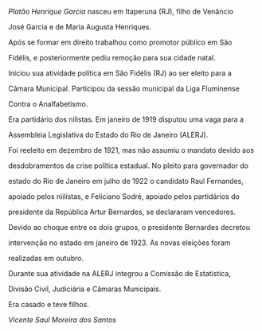 

*Platão Henrique Garcia* nasceu em Itaperuna (RJ), filho de Venâncio

José Garcia e de Maria Augusta Henriques.



Após se formar em direito trabalhou como promotor público em São

Fidélis, e posteriormente pediu remoção para sua cidade natal.



Iniciou sua atividade política em São Fidélis (RJ) ao ser eleito para a

Câmara Municipal. Participou da sessão municipal da Liga Fluminense

Contra o Analfabetismo.



Era partidário dos nilistas. Em janeiro de 1919 disputou uma vaga para a

Assembleia Legislativa do Estado do Rio de Janeiro (ALERJ).



Foi reeleito em dezembro de 1921, mas não assumiu o mandato devido aos

desdobramentos da crise política estadual. No pleito para governador do

estado do Rio de Janeiro em julho de 1922 o candidato Raul Fernandes,

apoiado pelos niilistas, e Feliciano Sodré, apoiado pelos partidários do

presidente da República Artur Bernardes, se declararam vencedores.

Devido ao choque entre os dois grupos, o presidente Bernardes decretou

intervenção no estado em janeiro de 1923. As novas eleições foram

realizadas em outubro.



Durante sua atividade na ALERJ integrou a Comissão de Estatística,

Divisão Civil, Judiciária e Câmaras Municipais.



Era casado e teve filhos.



*Vicente Saul Moreira dos Santos*



